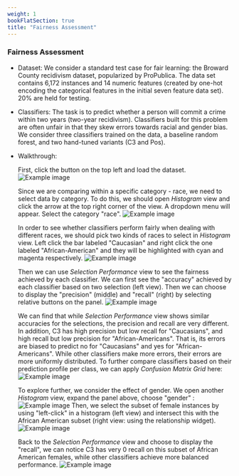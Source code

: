 ```yaml
---
weight: 1
bookFlatSection: true
title: "Fairness Assessment"
---
```


 
### **Fairness Assessment**
  - Dataset: 
  We consider a standard test case for fair learning: the Broward County recidivism dataset, popularized by ProPublica. The data set contains 6,172 instances and 14 numeric features (created by one-hot encoding the categorical features in the initial seven feature data set). 20% are held for testing. 

  - Classifiers: The task is to predict whether a person will commit a crime within two years (two-year recidivism). Classifiers built for this problem are often unfair in that they skew errors towards racial and gender bias. We consider three classifiers trained on the data, a baseline random forest, and two hand-tuned variants (C3 and Pos).

  - Walkthrough: 
  
    First, click the button on the top left and load the dataset.
    ![Example image](../../../../../image/fair-1.png)
 
    Since we are comparing within a specific category - race, we need to select data by category. To do this, we should open *Histogram* view and click the arrow at the top right corner of the view. A dropdown menu will appear. Select the category "race".
    ![Example image](../../../../../image/fair-2.png)


    In order to see whether classifiers perform fairly when dealing with different races, we should pick two kinds of races to select in *Histogram* view. Left click the bar labeled "Caucasian" and right click the one labeled "African-American" and they will be highlighted with cyan and magenta respectively.
    ![Example image](../../../../../image/fair-3.png)

     <!-- Notice how the other views change with this action. The generated bars are directly related to the ones we selected. -->

    Then we can use *Selection Performance* view to see the fairness achieved by each classifier. 
    We can first see the "accuracy" achieved by each classifier based on two selection (left view). Then we can choose to display the "precision" (middle) and "recall" (right) by selecting relative buttons on the panel. 
    ![Example image](../../../../../image/fair-4.png)

    We can find that while *Selection Performance* view shows similar accuracies for the selections, the precision and recall are very different. In addition,  C3 has high precision but low recall for "Caucasians", and high recall but low precision for "African-Americans". That is, its errors are biased to predict no for "Caucasians" and yes for "African-Americans". While other classifiers make more errors, their errors are more uniformly distributed. To further compare classifiers based on their prediction profile per class, we can apply *Confusion Matrix Grid* here:
    ![Example image](../../../../../image/fair-5.png)

    To explore further, we consider the effect of gender. We open another *Histogram* view, expand the panel above, choose "gender" :
    ![Example image](../../../../../image/fair-6.png)
    Then, we select the subset of female instances by using "left-click" in a histogram (left view) and intersect this with the African American subset (right view: using the relationship widget).
    ![Example image](../../../../../image/fair-7.png)
    
    Back to the *Selection Performance* view and choose to display the "recall", we can notice C3 has very 0 recall on this subset of African American females, while other classifiers achieve more balanced performance. 
    ![Example image](../../../../../image/fair-8.png)


